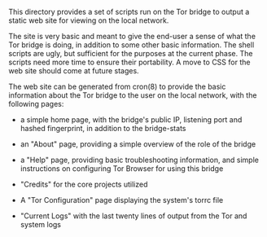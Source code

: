This directory provides a set of scripts run on the Tor bridge to output a static web site for viewing on the local network.

The site is very basic and meant to give the end-user a sense of what the Tor bridge is doing, in addition to some other basic information. The shell scripts are ugly, but sufficient for the purposes at the current phase. The scripts need more time to ensure their portability. A move to CSS for the web site should come at future stages.

The web site can be generated from cron(8) to provide the basic information about the Tor bridge to the user on the local network, with the following pages:

* a simple home page, with the bridge's public IP, listening port and hashed fingerprint, in addition to the bridge-stats

* an "About" page, providing a simple overview of the role of the bridge

* a "Help" page, providing basic troubleshooting information, and simple instructions on configuring Tor Browser for using this bridge

* "Credits" for the core projects utilized

* A "Tor Configuration" page displaying the system's torrc file

* "Current Logs" with the last twenty lines of output from the Tor and system logs
